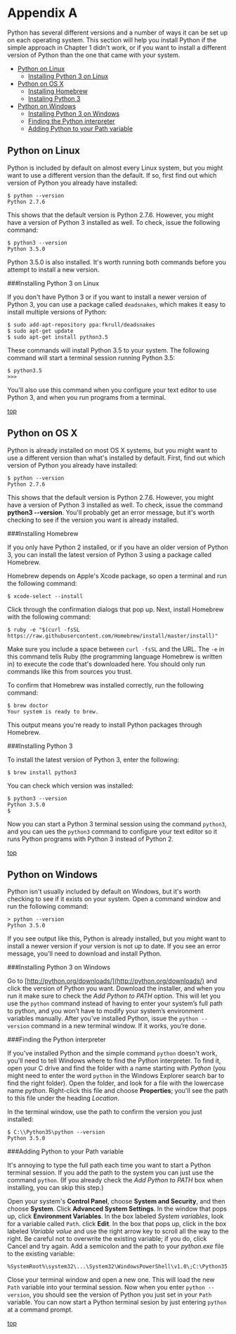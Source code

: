 Appendix A
===

Python has several different versions and a number of ways it can be set up on each operating system. This section will help you install Python if the simple approach in Chapter 1 didn't work, or if you want to install a different version of Python than the one that came with your system.

- [Python on Linux](#python-on-linux)
    - [Installing Python 3 on Linux](#installing-python-3-on-linux)
- [Python on OS X](#python-on-os-x)
    - [Installing Homebrew](#installing-homebrew)
    - [Instaling Python 3](#installing-python-3)
- [Python on Windows](#python-on-windows)
    - [Installing Python 3 on Windows](#installing-python-3-on-windows)
    - [Finding the Python interpreter](#finding-the-python-interpreter)
    - [Adding Python to your Path variable](#adding-python-to-your-path-variable) 

Python on Linux
---

Python is included by default on almost every Linux system, but you might want to use a different version than the default. If so, first find out which version of Python you already have installed:

    $ python --version
    Python 2.7.6

This shows that the default version is Python 2.7.6. However, you might have a version of Python 3 installed as well. To check, issue the following command:

    $ python3 --version
    Python 3.5.0

Python 3.5.0 is also installed. It's worth running both commands before you attempt to install a new version.

###Installing Python 3 on Linux

If you don't have Python 3 or if you want to install a newer version of Python 3, you can use a package called `deadsnakes`, which makes it easy to install multiple versions of Python:

    $ sudo add-apt-repository ppa:fkrull/deadsnakes
    $ sudo apt-get update
    $ sudo apt-get install python3.5

These commands will install Python 3.5 to your system. The following command will start a terminal session running Python 3.5:

    $ python3.5
    >>>

You'll also use this command when you configure your text editor to use Python 3, and when you run programs from a terminal.

[top](#)

Python on OS X
---

Python is already installed on most OS X systems, but you might want to use a different version than what's installed by default. First, find out which version of Python you already have installed:

    $ python --version
    Python 2.7.6

This shows that the default version is Python 2.7.6. However, you might have a version of Python 3 installed as well. To check, issue the command **python3 --version**. You'll probably get an error message, but it's worth checking to see if the version you want is already installed.

###Installing Homebrew

If you only have Python 2 installed, or if you have an older version of Python 3, you can install the latest version of Python 3 using a package called Homebrew.

Homebrew depends on Apple's Xcode package, so open a terminal and run the following command:

    $ xcode-select --install

Click through the confirmation dialogs that pop up. Next, install Homebrew with the following command:

    $ ruby -e "$(curl -fsSL https://raw.githubusercontent.com/Homebrew/install/master/install)"

Make sure you include a space between `curl -fsSL` and the URL. The `-e` in this command tells Ruby (the programming language Homebrew is written in) to execute the code that's downloaded here. You should only run commands like this from sources you trust.

To confirm that Homebrew was installed correctly, run the following command:

    $ brew doctor
    Your system is ready to brew.

This output means you're ready to install Python packages through Homebrew.

###Installing Python 3

To install the latest version of Python 3, enter the following:

    $ brew install python3

You can check which version was installed:

    $ python3 --version
    Python 3.5.0
    $

Now you can start a Python 3 terminal session using the command `python3`, and you can ues the `python3` command to configure your text editor so it runs Python programs with Python 3 instead of Python 2.

[top](#)

Python on Windows
---

Python isn't usually included by default on Windows, but it's worth checking to see if it exists on your system. Open a command window and run the following command:

    > python --version
    Python 3.5.0

If you see output like this, Python is already installed, but you might want to install a newer version if your version is not up to date. If you see an error message, you'll need to download and install Python.

###Installing Python 3 on Windows

Go to [http://python.org/downloads/](http://python.org/downloads/) and click the version of Python you want. Download the installer, and when you run it make sure to check the *Add Python to PATH* option. This will let you use the `python` command instead of having to enter your system’s full path to python, and you won’t have to modify your system’s environment variables manually. After you’ve installed Python, issue the `python --version` command in a new terminal window. If it works, you’re done.

###Finding the Python interpreter

If you've installed Python and the simple command `python` doesn't work, you'll need to tell Windows where to find the Python interpreter. To find it, open your C drive and find the folder with a name starting with *Python* (you might need to enter the word `python` in the Windows Explorer search bar to find the right folder). Open the folder, and look for a file with the lowercase name *python*. Right-click this file and choose **Properties**; you'll see the path to this file under the heading *Location*.

In the terminal window, use the path to confirm the version you just installed:

    $ C:\\Python35\python --version
    Python 3.5.0

###Adding Python to your Path variable

It's annoying to type the full path each time you want to start a Python terminal session. If you add the path to the system you can just use the command `python`. (If you already check the *Add Python to PATH* box when installing, you can skip this step.)

Open your system's **Control Panel**, choose **System and Security**, and then choose **System**. Click **Advanced System Settings**. In the window that pops up, click **Environment Variables**. In the box labeled *System variables*, look for a variable called `Path`. click **Edit**. In the box that pops up, click in the box labeled *Variable value* and use the right arrow key to scroll all the way to the right. Be careful not to overwrite the existing variable; if you do, click Cancel and try again. Add a semicolon and the path to your *python.exe* file to the existing variable:

    %SystemRoot%\system32\...\System32\WindowsPowerShell\v1.0\;C:\Python35

Close your terminal window and open a new one. This will load the new `Path` variable into your terminal session. Now when you enter `python --version`, you should see the version of Python you just set in your `Path` variable. You can now start a Python terminal sesion by just entering `python` at a command prompt.

[top](#)




